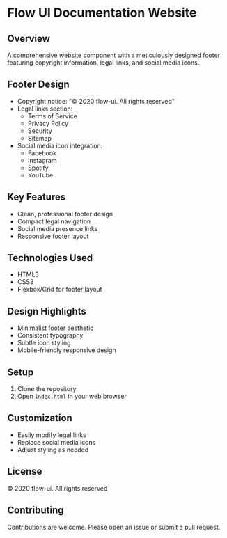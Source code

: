 # Flow UI Documentation Website

## Overview
A comprehensive website component with a meticulously designed footer featuring copyright information, legal links, and social media icons.

## Footer Design
- Copyright notice: "© 2020 flow-ui. All rights reserved"
- Legal links section:
  - Terms of Service
  - Privacy Policy
  - Security
  - Sitemap
- Social media icon integration:
  - Facebook
  - Instagram
  - Spotify
  - YouTube

## Key Features
- Clean, professional footer design
- Compact legal navigation
- Social media presence links
- Responsive footer layout

## Technologies Used
- HTML5
- CSS3
- Flexbox/Grid for footer layout

## Design Highlights
- Minimalist footer aesthetic
- Consistent typography
- Subtle icon styling
- Mobile-friendly responsive design

## Setup
1. Clone the repository
2. Open `index.html` in your web browser

## Customization
- Easily modify legal links
- Replace social media icons
- Adjust styling as needed

## License
© 2020 flow-ui. All rights reserved

## Contributing
Contributions are welcome. Please open an issue or submit a pull request.
